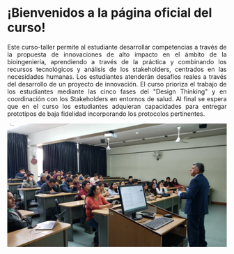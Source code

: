 # ¡Bienvenidos a la página oficial del curso! 
<div style="text-align: justify">Este curso-taller permite al estudiante desarrollar competencias a través de la propuesta de innovaciones de alto impacto en el ámbito de la bioingeniería, aprendiendo a través de la práctica y combinando los recursos tecnológicos y análisis de los stakeholders, centrados en las necesidades humanas. Los estudiantes atenderán desafíos reales a través del desarrollo de un proyecto de innovación. El curso prioriza el trabajo de los estudiantes mediante las cinco fases del "Design Thinking" y en coordinación con los Stakeholders en entornos de salud. Al final se espera que en el curso los estudiantes adquieran capacidades para entregar prototipos de baja fidelidad incorporando los protocolos pertinentes.</div>

![PB1](/pb1_1.jpeg)


